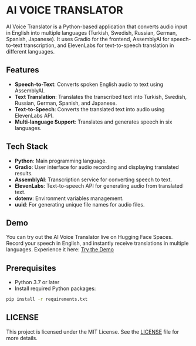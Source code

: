 # AI VOICE TRANSLATOR

AI Voice Translator is a Python-based application that converts audio input in English into multiple languages (Turkish, Swedish, Russian, German, Spanish, Japanese). It uses Gradio for the frontend, AssemblyAI for speech-to-text transcription, and ElevenLabs for text-to-speech translation in different languages.

## Features

- **Speech-to-Text**: Converts spoken English audio to text using AssemblyAI.
- **Text Translation**: Translates the transcribed text into Turkish, Swedish, Russian, German, Spanish, and Japanese.
- **Text-to-Speech**: Converts the translated text into audio using ElevenLabs API.
- **Multi-language Support**: Translates and generates speech in six languages.

## Tech Stack

- **Python**: Main programming language.
- **Gradio**: User interface for audio recording and displaying translated results.
- **AssemblyAI**: Transcription service for converting speech to text.
- **ElevenLabs**: Text-to-speech API for generating audio from translated text.
- **dotenv**: Environment variables management.
- **uuid**: For generating unique file names for audio files.

## Demo

You can try out the AI Voice Translator live on Hugging Face Spaces. Record your speech in English, and instantly receive translations in multiple languages. Experience it here:
[Try the Demo](https://huggingface.co/spaces/aridepai17/aivoicetranslator)


## Prerequisites

- Python 3.7 or later
- Install required Python packages:

```bash
pip install -r requirements.txt
```

## LICENSE
This project is licensed under the MIT License. See the [LICENSE](LICENSE) file for more details.

